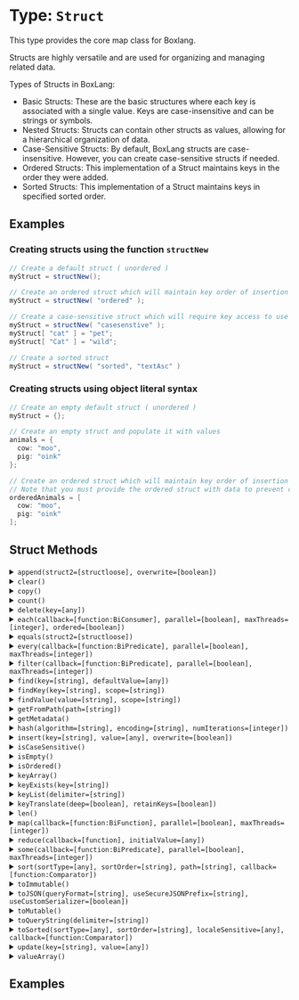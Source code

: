 [comment]: # (Note: This documentation is generated dynamically in the build process.  To modify the contents, change the javadoc on the type class, itself)

# Type: `Struct`

This type provides the core map class for Boxlang.

Structs are highly versatile and are used for organizing and managing related data.

 Types of Structs in BoxLang:

 * Basic Structs: These are the basic structures where each key is associated with a single value. Keys are case-insensitive and can be strings or symbols.
 * Nested Structs: Structs can contain other structs as values, allowing for a hierarchical organization of data.
 * Case-Sensitive Structs: By default, BoxLang structs are case-insensitive. However, you can create case-sensitive structs if needed.
 * Ordered Structs: This implementation of a Struct maintains keys in the order they were added.
 * Sorted Structs: This implementation of a Struct maintains keys in specified sorted order.

## Examples

### Creating structs using the function `structNew`

```java
// Create a default struct ( unordered )
myStruct = structNew();

// Create an ordered struct which will maintain key order of insertion
myStruct = structNew( "ordered" );

// Create a case-sensitive struct which will require key access to use the exact casing
myStruct = structNew( "casesenstive" );
myStruct[ "cat" ] = "pet";
myStruct[ "Cat" ] = "wild";

// Create a sorted struct 
myStruct = structNew( "sorted", "textAsc" )
```


### Creating structs using object literal syntax

```java
// Create an empty default struct ( unordered )
myStruct = {};

// Create an empty struct and populate it with values
animals = {
  cow: "moo",
  pig: "oink"
};

// Create an ordered struct which will maintain key order of insertion
// Note that you must provide the ordered struct with data to prevent confusion as to whether it is an array or struct
orderedAnimals = [
  cow: "moo",
  pig: "oink"
];
```


## Struct Methods

<details>
<summary><code>append(struct2=[structloose], overwrite=[boolean])</code></summary>

Appends the contents of a second struct to the first struct either with or
 without overwrite

Arguments:

| Argument | Type | Required | Default |
|----------|------|----------|---------|
| `struct2` | `struct` | `true` | `null` |
| `overwrite` | `boolean` | `false` | `true` |


Examples:
*Append One Struct to Another:*

```java
animals = {
  cow: "moo",
  pig: "oink"
};

// Show current animals
animals.dump( label ="Current animals" );

// Create a new animal
newAnimal = {
  cat: "meow"
};

// Append the newAnimal to animals
animals.append( newAnimal );

animals.dump( label="Updated animals" );
```

</details>
<details>
<summary><code>clear()</code></summary>

Clear all items from struct
</details>
<details>
<summary><code>copy()</code></summary>

Creates a shallow copy of a struct.

Copies top-level keys, values, and arrays in the structure by value; copies nested structures by reference.
</details>
<details>
<summary><code>count()</code></summary>

Returns the absolute value of a number
</details>
<details>
<summary><code>delete(key=[any])</code></summary>

Deletes a key from a struct

Arguments:

| Argument | Type | Required | Default |
|----------|------|----------|---------|
| `key` | `any` | `true` | `null` |

</details>
<details>
<summary><code>each(callback=[function:BiConsumer], parallel=[boolean], maxThreads=[integer], ordered=[boolean])</code></summary>

Used to iterate over a struct and run the function closure for each key/value pair.

Arguments:

| Argument | Type | Required | Default |
|----------|------|----------|---------|
| `callback` | `function:BiConsumer` | `true` | `null` |
| `parallel` | `boolean` | `false` | `false` |
| `maxThreads` | `integer` | `false` | `null` |
| `ordered` | `boolean` | `false` | `false` |

</details>
<details>
<summary><code>equals(struct2=[structloose])</code></summary>

Tests equality between two structs

Arguments:

| Argument | Type | Required | Default |
|----------|------|----------|---------|
| `struct2` | `struct` | `true` | `null` |

</details>
<details>
<summary><code>every(callback=[function:BiPredicate], parallel=[boolean], maxThreads=[integer])</code></summary>

Used to iterate over a struct and test whether every item in the struct meets the test.

Arguments:

| Argument | Type | Required | Default |
|----------|------|----------|---------|
| `callback` | `function:BiPredicate` | `true` | `null` |
| `parallel` | `boolean` | `false` | `false` |
| `maxThreads` | `integer` | `false` | `null` |

</details>
<details>
<summary><code>filter(callback=[function:BiPredicate], parallel=[boolean], maxThreads=[integer])</code></summary>

Used to filter a struct and return a new struct containing the result

Arguments:

| Argument | Type | Required | Default |
|----------|------|----------|---------|
| `callback` | `function:BiPredicate` | `true` | `null` |
| `parallel` | `boolean` | `false` | `false` |
| `maxThreads` | `integer` | `false` | `null` |

</details>
<details>
<summary><code>find(key=[string], defaultValue=[any])</code></summary>

Finds and retrieves a top-level key from a string in a struct

Arguments:

| Argument | Type | Required | Default |
|----------|------|----------|---------|
| `key` | `string` | `true` | `null` |
| `defaultValue` | `any` | `false` | `null` |

</details>
<details>
<summary><code>findKey(key=[string], scope=[string])</code></summary>

Searches a struct for a given key and returns an array of values

Arguments:

| Argument | Type | Required | Default |
|----------|------|----------|---------|
| `key` | `string` | `true` | `null` |
| `scope` | `string` | `false` | `one` |

</details>
<details>
<summary><code>findValue(value=[string], scope=[string])</code></summary>

Searches a struct for a given value and returns an array of results

Arguments:

| Argument | Type | Required | Default |
|----------|------|----------|---------|
| `value` | `string` | `true` | `null` |
| `scope` | `string` | `false` | `one` |

</details>
<details>
<summary><code>getFromPath(path=[string])</code></summary>

Retrieves the value from a struct using a path based expression

Arguments:

| Argument | Type | Required | Default |
|----------|------|----------|---------|
| `path` | `string` | `true` | `null` |

</details>
<details>
<summary><code>getMetadata()</code></summary>

Gets Struct-specific metadata of the requested struct.
</details>
<details>
<summary><code>hash(algorithm=[string], encoding=[string], numIterations=[integer])</code></summary>

Creates an algorithmic hash of an object

Arguments:

| Argument | Type | Required | Default |
|----------|------|----------|---------|
| `algorithm` | `string` | `false` | `MD5` |
| `encoding` | `string` | `false` | `utf-8` |
| `numIterations` | `integer` | `false` | `1` |

</details>
<details>
<summary><code>insert(key=[string], value=[any], overwrite=[boolean])</code></summary>

Inserts a key/value pair in to a struct - with an optional overwrite argument

Arguments:

| Argument | Type | Required | Default |
|----------|------|----------|---------|
| `key` | `string` | `true` | `null` |
| `value` | `any` | `true` | `null` |
| `overwrite` | `boolean` | `false` | `false` |

</details>
<details>
<summary><code>isCaseSensitive()</code></summary>

Returns whether the give struct is case sensitive
</details>
<details>
<summary><code>isEmpty()</code></summary>

Determine whether a given value is empty
</details>
<details>
<summary><code>isOrdered()</code></summary>

Tests whether a struct is ordered ( e.g.

linked )
</details>
<details>
<summary><code>keyArray()</code></summary>

Get keys of a struct as an array
</details>
<details>
<summary><code>keyExists(key=[string])</code></summary>

Tests whether a key exists in a struct and returns a boolean value

Arguments:

| Argument | Type | Required | Default |
|----------|------|----------|---------|
| `key` | `string` | `true` | `null` |

</details>
<details>
<summary><code>keyList(delimiter=[string])</code></summary>

Get keys of a struct as a string list

Arguments:

| Argument | Type | Required | Default |
|----------|------|----------|---------|
| `delimiter` | `string` | `false` | `,` |

</details>
<details>
<summary><code>keyTranslate(deep=[boolean], retainKeys=[boolean])</code></summary>

Converts a struct with dot-notated keys in to an unflattened version

Arguments:

| Argument | Type | Required | Default |
|----------|------|----------|---------|
| `deep` | `boolean` | `false` | `false` |
| `retainKeys` | `boolean` | `false` | `false` |

</details>
<details>
<summary><code>len()</code></summary>

Returns the absolute value of a number
</details>
<details>
<summary><code>map(callback=[function:BiFunction], parallel=[boolean], maxThreads=[integer])</code></summary>

Used to map a struct to a new struct of the same type containing the result

Arguments:

| Argument | Type | Required | Default |
|----------|------|----------|---------|
| `callback` | `function:BiFunction` | `true` | `null` |
| `parallel` | `boolean` | `false` | `false` |
| `maxThreads` | `integer` | `false` | `null` |

</details>
<details>
<summary><code>reduce(callback=[function], initialValue=[any])</code></summary>

Run the provided udf against struct to reduce the values to a single output

Arguments:

| Argument | Type | Required | Default |
|----------|------|----------|---------|
| `callback` | `function` | `true` | `null` |
| `initialValue` | `any` | `false` | `null` |

</details>
<details>
<summary><code>some(callback=[function:BiPredicate], parallel=[boolean], maxThreads=[integer])</code></summary>

Used to iterate over a struct and test whether any items meet the test callback.

Arguments:

| Argument | Type | Required | Default |
|----------|------|----------|---------|
| `callback` | `function:BiPredicate` | `true` | `null` |
| `parallel` | `boolean` | `false` | `false` |
| `maxThreads` | `integer` | `false` | `null` |

</details>
<details>
<summary><code>sort(sortType=[any], sortOrder=[string], path=[string], callback=[function:Comparator])</code></summary>

Sorts a struct according to the specified arguments and returns an array of struct keys

Arguments:

| Argument | Type | Required | Default |
|----------|------|----------|---------|
| `sortType` | `any` | `false` | `text` |
| `sortOrder` | `string` | `false` | `asc` |
| `path` | `string` | `false` | `null` |
| `callback` | `function:Comparator` | `false` | `null` |

</details>
<details>
<summary><code>toImmutable()</code></summary>

Convert an array, struct or query to its immutable counterpart.
</details>
<details>
<summary><code>toJSON(queryFormat=[string], useSecureJSONPrefix=[string], useCustomSerializer=[boolean])</code></summary>

Converts a BoxLang variable into a JSON (JavaScript Object Notation) string.

Arguments:

| Argument | Type | Required | Default |
|----------|------|----------|---------|
| `queryFormat` | `string` | `false` | `row` |
| `useSecureJSONPrefix` | `string` | `false` | `false` |
| `useCustomSerializer` | `boolean` | `false` | `null` |

</details>
<details>
<summary><code>toMutable()</code></summary>

Convert an array, struct or query to its mutable counterpart.
</details>
<details>
<summary><code>toQueryString(delimiter=[string])</code></summary>

Converts a struct to a query string using the specified delimiter.

<p>,
 The default delimiter is ,{@code "&"}

Arguments:

| Argument | Type | Required | Default |
|----------|------|----------|---------|
| `delimiter` | `string` | `false` | `&` |

</details>
<details>
<summary><code>toSorted(sortType=[any], sortOrder=[string], localeSensitive=[any], callback=[function:Comparator])</code></summary>

Converts a struct to a sorted struct - using either a callback comparator or textual directives as the sort option

Arguments:

| Argument | Type | Required | Default |
|----------|------|----------|---------|
| `sortType` | `any` | `false` | `text` |
| `sortOrder` | `string` | `false` | `asc` |
| `localeSensitive` | `any` | `false` | `false` |
| `callback` | `function:Comparator` | `false` | `null` |

</details>
<details>
<summary><code>update(key=[string], value=[any])</code></summary>

Updates or sets a key/value pair in to a struct

Arguments:

| Argument | Type | Required | Default |
|----------|------|----------|---------|
| `key` | `string` | `true` | `null` |
| `value` | `any` | `true` | `null` |

</details>
<details>
<summary><code>valueArray()</code></summary>

Returns an array of all values of top level keys in a struct
</details>


## Examples
